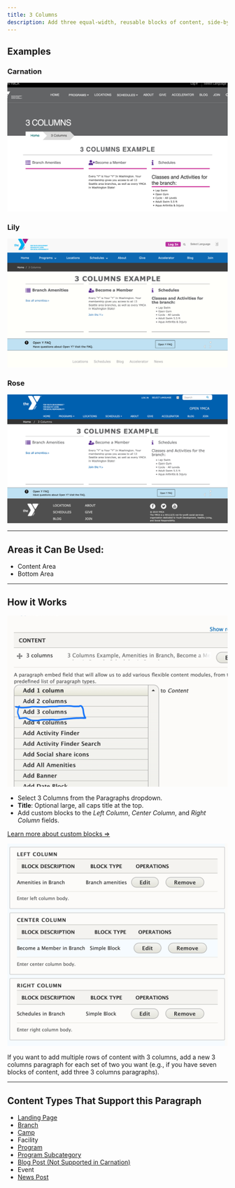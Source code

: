```yaml
---
title: 3 Columns
description: Add three equal-width, reusable blocks of content, side-by-side. Columns stack left to right on mobile.
---
```


## Examples

### Carnation
![carnation--landing-page__3-columns](paragraphs--3c--carnation.png)
### Lily
![lily--landing-page__3-columns](paragraphs--3c--lily.png)
### Rose
![rose--landing-page__3-columns](paragraphs--3c--rose.png)

---

## Areas it Can Be Used:

* Content Area
* Bottom Area

---

## How it Works
![landing-page__3-columns-dropdown](paragraphs--3c--dropdown.png)


* Select 3 Columns from the Paragraphs dropdown.
* **Title**: Optional large, all caps title at the top.
* Add custom blocks to the *Left Column*, *Center Column*, and *Right Column* fields.

[Learn more about custom blocks ⇒](../../blocks)


![landing-page__3-columns-options](paragraphs--3c--options.png)

If you want to add multiple rows of content with 3 columns, add a new 3 columns paragraph for each set of two you want (e.g., if you have seven blocks of content, add three 3 columns paragraphs).

---

## Content Types That Support this Paragraph

* [Landing Page](../../content-types/landing-page)
* [Branch](../../content-types/branch)
* [Camp](../../content-types/camp)
* Facility
* [Program](../../content-types/program)
* [Program Subcategory](../../content-types/program-subcategory)
* [Blog Post (Not Supported in Carnation)](../../content-types/blog-post)
* Event
* [News Post](../../content-types/news-post)